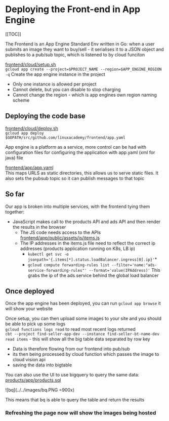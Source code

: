 # Deploying the Front-end in App Engine 

[[TOC]]

The Frontend is an App Engine Standard Env written in Go: when a user submits an image they want to buy/sell - it serialises it to a JSON object and publishes to a pub/sub topic, which is listened to by cloud funciton

 [frontend/cloud/setup.sh](../../content-google-cloud-engineer-master/frontend/cloud/setup.sh)  
 `gcloud app create --project=$PROJECT_NAME --region=$APP_ENGINE_REGION -q` Create the app engine instance in the project
 * Only one instance is allowed per project
 * Cannot delete, but you can disable to stop charging
 * Cannot change the region - which is app engines own region naming scheme

## Deploying the code base

[frontend/cloud/deploy.sh](../../content-google-cloud-engineer-master/frontend/cloud/deploy.sh)  
`gcloud app deploy $GOPATH/src/github.com/linuxacademy/frontend/app.yaml`

App engine is a platform as a service, more control can be had with configuration files for configuring the application with app.yaml (xml for java) file 

[frontend/app/app.yaml](../../content-google-cloud-engineer-master/frontend/app/app.yaml)  
 This maps URLS as static directories,  this allows us to serve static files. It also sets the pubsub topic so it can publish messages to that topic

## So far 
Our app is broken into multiple services, with the frontend tying them together:
* JavaScript makes call to the products API and ads API and then render the results in the browser 
    * The JS code needs access to the APIs [frontend/app/public/assets/js/items.js](../../content-google-cloud-engineer-master/frontend/app/public/assets/js/items.js)  
    * The IP addresses in the items.js file need to reflect the correct ip addresses (products application running on K8s, LB ip)
        * `kubectl get svc -o jsonpath='{.items[*].status.loadBalancer.ingress[0].ip}'`* 
        * `gcloud compute forwarding-rules list --filter='name:"ads-service-forwarding-rules"' --format='value(IPAddress)'`
        This grabs the ip of the ads service behind the global load balancer 

## Once deployed

Once the app engine has been deployed, you can run `gcloud app browse` it will show your website

Once setup, you can then upload some images to your site and you should be able to pick up some logs  
`gcloud functions logs read` to read most recent logs returned  
`cbt --project find-seller-app-dev --instance find-seller-bt-name-dev read items` - this will show all the big table data separated by row key 

* Data is therefore flowing from our frontend into pub/sub
* its then being processed by cloud function which passes the image to cloud vision api
* saving the data into bigtable 

You can also use the UI to use bigquery to query the same data:  
[products/app/products.sql](../../content-google-cloud-engineer-master/products/app/products.sql)    

![bq](../../images/bq.PNG =900x)

This means that bq is able to query the table and return the results 

### Refreshing the page now will show the images being hosted
